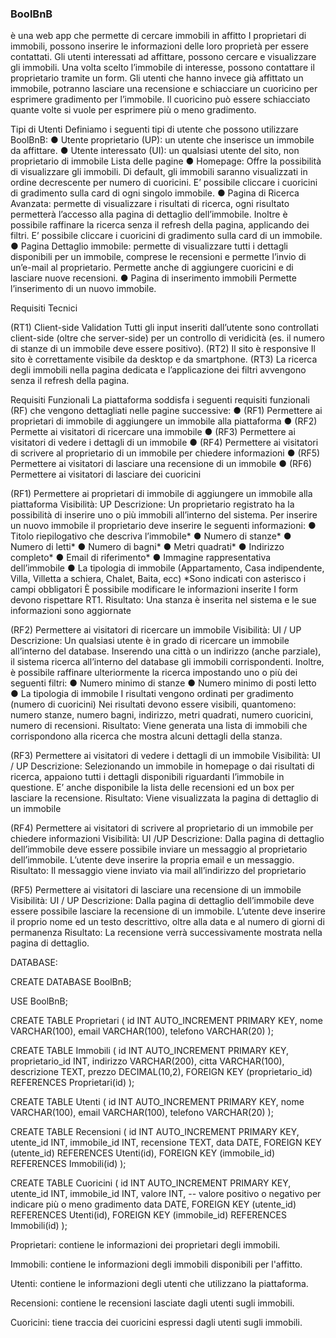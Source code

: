 ### BoolBnB
è una web app che permette di cercare immobili in affitto
I proprietari di immobili, possono inserire le informazioni delle loro proprietà per essere contattati.
Gli utenti interessati ad affittare, possono cercare e visualizzare gli immobili. Una volta scelto l’immobile di interesse, possono contattare il proprietario tramite un form.
Gli utenti che hanno invece già affittato un immobile, potranno lasciare una recensione e schiacciare un cuoricino per esprimere gradimento per l’immobile.
Il cuoricino può essere schiacciato quante volte si vuole per esprimere più o meno gradimento.

Tipi di Utenti
Definiamo i seguenti tipi di utente che possono utilizzare BoolBnB:
● Utente proprietario (UP): un utente che inserisce un immobile da affittare.
● Utente interessato (UI): un qualsiasi utente del sito, non proprietario di immobile
Lista delle pagine
● Homepage: Offre la possibilità di visualizzare gli immobili. Di default, gli immobili saranno visualizzati in ordine decrescente per numero di cuoricini. E’ possibile cliccare i cuoricini di gradimento sulla card di ogni singolo immobile.
● Pagina di Ricerca Avanzata: permette di visualizzare i risultati di ricerca, ogni risultato permetterà l’accesso alla pagina di dettaglio dell’immobile. Inoltre è possibile raffinare la ricerca senza il refresh della pagina, applicando dei filtri. E’ possibile cliccare i cuoricini di gradimento sulla card di un immobile.
● Pagina Dettaglio immobile: permette di visualizzare tutti i dettagli disponibili per un immobile, comprese le recensioni e permette l’invio di un’e-mail al proprietario. Permette anche di aggiungere cuoricini e di lasciare nuove recensioni.
● Pagina di inserimento immobili Permette l’inserimento di un nuovo immobile.

Requisiti Tecnici

(RT1) Client-side Validation
Tutti gli input inseriti dall’utente sono controllati client-side (oltre che server-side) per un controllo di veridicità (es. il numero di stanze di un immobile deve essere positivo).
(RT2) Il sito è responsive
Il sito è correttamente visibile da desktop e da smartphone.
(RT3) La ricerca degli immobili nella pagina dedicata e l’applicazione dei filtri avvengono senza il refresh della pagina.

Requisiti Funzionali
La piattaforma soddisfa i seguenti requisiti funzionali (RF) che vengono dettagliati nelle pagine successive:
● (RF1) Permettere ai proprietari di immobile di aggiungere un immobile alla piattaforma
● (RF2) Permette ai visitatori di ricercare una immobile
● (RF3) Permettere ai visitatori di vedere i dettagli di un immobile
● (RF4) Permettere ai visitatori di scrivere al proprietario di un immobile per chiedere informazioni
● (RF5) Permettere ai visitatori di lasciare una recensione di un immobile
● (RF6) Permettere ai visitatori di lasciare dei cuoricini

(RF1) Permettere ai proprietari di immobile di aggiungere un immobile alla piattaforma
Visibilità: UP
Descrizione: Un proprietario registrato ha la possibilità di inserire uno o più immobili all’interno del sistema.
Per inserire un nuovo immobile il proprietario deve inserire le seguenti informazioni:
● Titolo riepilogativo che descriva l’immobile*
● Numero di stanze*
● Numero di letti*
● Numero di bagni*
● Metri quadrati*
● Indirizzo completo*
● Email di riferimento*
● Immagine rappresentativa dell’immobile
● La tipologia di immobile (Appartamento, Casa indipendente, Villa, Villetta a schiera, Chalet, Baita, ecc)
*Sono indicati con asterisco i campi obbligatori
È possibile modificare le informazioni inserite I form devono rispettare RT1.
Risultato: Una stanza è inserita nel sistema e le sue informazioni sono aggiornate

(RF2) Permettere ai visitatori di ricercare un immobile
Visibilità: UI / UP
Descrizione: Un qualsiasi utente è in grado di ricercare un immobile all’interno del database.
Inserendo una città o un indirizzo (anche parziale), il sistema ricerca all’interno del database gli immobili corrispondenti.
Inoltre, è possibile raffinare ulteriormente la ricerca impostando uno o più dei seguenti filtri:
● Numero minimo di stanze
● Numero minimo di posti letto
● La tipologia di immobile
I risultati vengono ordinati per gradimento (numero di cuoricini)
Nei risultati devono essere visibili, quantomeno:
numero stanze, numero bagni, indirizzo, metri quadrati, numero cuoricini, numero di recensioni.
Risultato: Viene generata una lista di immobili che corrispondono alla ricerca che mostra alcuni dettagli della stanza.

(RF3) Permettere ai visitatori di vedere i dettagli di un immobile
Visibilità: UI / UP
Descrizione: Selezionando un immobile in homepage o dai risultati di ricerca, appaiono tutti i dettagli disponibili riguardanti l’immobile in questione.
E’ anche disponibile la lista delle recensioni ed un box per lasciare la recensione.
Risultato: Viene visualizzata la pagina di dettaglio di un immobile

(RF4) Permettere ai visitatori di scrivere al proprietario di un immobile per chiedere informazioni
Visibilità: UI /UP
Descrizione: Dalla pagina di dettaglio dell’immobile deve essere possibile inviare un messaggio al proprietario dell’immobile.
L’utente deve inserire la propria email e un messaggio.
Risultato: Il messaggio viene inviato via mail all’indirizzo del proprietario

(RF5) Permettere ai visitatori di lasciare una recensione di un immobile
Visibilità: UI / UP
Descrizione: Dalla pagina di dettaglio dell’immobile deve essere possibile lasciare la recensione di un immobile.
L’utente deve inserire il proprio nome ed un testo descrittivo, oltre alla data e al numero di giorni di permanenza
Risultato: La recensione verrà successivamente mostrata nella pagina di dettaglio.

DATABASE:

CREATE DATABASE BoolBnB;

USE BoolBnB;

CREATE TABLE Proprietari (
    id INT AUTO_INCREMENT PRIMARY KEY,
    nome VARCHAR(100),
    email VARCHAR(100),
    telefono VARCHAR(20)
);

CREATE TABLE Immobili (
    id INT AUTO_INCREMENT PRIMARY KEY,
    proprietario_id INT,
    indirizzo VARCHAR(200),
    citta VARCHAR(100),
    descrizione TEXT,
    prezzo DECIMAL(10,2),
    FOREIGN KEY (proprietario_id) REFERENCES Proprietari(id)
);

CREATE TABLE Utenti (
    id INT AUTO_INCREMENT PRIMARY KEY,
    nome VARCHAR(100),
    email VARCHAR(100),
    telefono VARCHAR(20)
);

CREATE TABLE Recensioni (
    id INT AUTO_INCREMENT PRIMARY KEY,
    utente_id INT,
    immobile_id INT,
    recensione TEXT,
    data DATE,
    FOREIGN KEY (utente_id) REFERENCES Utenti(id),
    FOREIGN KEY (immobile_id) REFERENCES Immobili(id)
);

CREATE TABLE Cuoricini (
    id INT AUTO_INCREMENT PRIMARY KEY,
    utente_id INT,
    immobile_id INT,
    valore INT, -- valore positivo o negativo per indicare più o meno gradimento
    data DATE,
    FOREIGN KEY (utente_id) REFERENCES Utenti(id),
    FOREIGN KEY (immobile_id) REFERENCES Immobili(id)
);

Proprietari: contiene le informazioni dei proprietari degli immobili.

Immobili: contiene le informazioni degli immobili disponibili per l'affitto.

Utenti: contiene le informazioni degli utenti che utilizzano la piattaforma.

Recensioni: contiene le recensioni lasciate dagli utenti sugli immobili.

Cuoricini: tiene traccia dei cuoricini espressi dagli utenti sugli immobili.